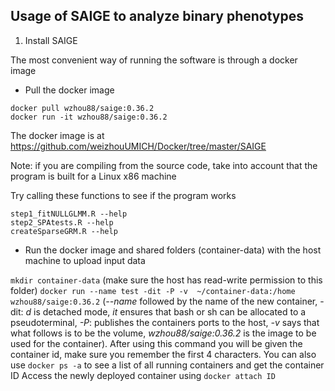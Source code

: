 ## Usage of SAIGE to analyze binary phenotypes

1. Install SAIGE

The most convenient way of running the software is through a docker image

* Pull the docker image
```
docker pull wzhou88/saige:0.36.2
docker run -it wzhou88/saige:0.36.2
```
The docker image is at https://github.com/weizhouUMICH/Docker/tree/master/SAIGE

Note: if you are compiling from the source code, take into account that the program is built for a Linux x86 machine

Try calling these functions to see if the program works

```
step1_fitNULLGLMM.R --help
step2_SPAtests.R --help
createSparseGRM.R --help
```

* Run the docker image and shared folders (container-data) with the host machine to upload input data

`mkdir container-data` (make sure the host has read-write permission to this folder)
`docker run --name test -dit -P -v  ~/container-data:/home wzhou88/saige:0.36.2` (*--name* followed by the name of the new container, -dit: *d* is detached mode, *it* ensures that bash or sh can be allocated to a pseudoterminal, *-P*: publishes the containers ports to the host, *-v* says that what follows is to be the volume, *wzhou88/saige:0.36.2* is the image to be used for the container). After using this command you will be given the container id, make sure you remember the first 4 characters.
You can also use `docker ps -a` to see a list of all running containers and get the container ID
Access the newly deployed container using `docker attach ID`

